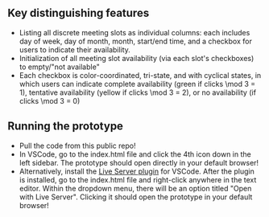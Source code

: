 ## Key distinguishing features
- Listing all discrete meeting slots as individual columns: each includes day of week, day of month, month, start/end time, and a checkbox for users to indicate their availability.
- Initialization of all meeting slot availability (via each slot's checkboxes) to empty/"not available"
- Each checkbox is color-coordinated, tri-state, and with cyclical states, in which users can indicate complete availability (green if clicks \mod 3 = 1), tentative availability (yellow if clicks \mod 3 = 2), or no availability (if clicks \mod 3 = 0)

## Running the prototype
- Pull the code from this public repo!
- In VSCode, go to the index.html file and click the 4th icon down in the left sidebar. The prototype should open directly in your default browser!
- Alternatively, install the [Live Server plugin](https://marketplace.visualstudio.com/items?itemName=ritwickdey.LiveServer) for VSCode. After the plugin is installed, go to the index.html file and right-click anywhere in the text editor. Within the dropdown menu, there will be an option titled "Open with Live Server". Clicking it should open the prototype in your default browser!
